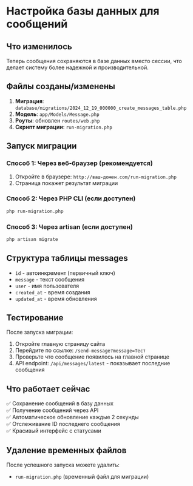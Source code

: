 # Настройка базы данных для сообщений

## Что изменилось

Теперь сообщения сохраняются в базе данных вместо сессии, что делает систему более надежной и производительной.

## Файлы созданы/изменены

1. **Миграция**: `database/migrations/2024_12_19_000000_create_messages_table.php`
2. **Модель**: `app/Models/Message.php` 
3. **Роуты**: обновлен `routes/web.php`
4. **Скрипт миграции**: `run-migration.php`

## Запуск миграции

### Способ 1: Через веб-браузер (рекомендуется)
1. Откройте в браузере: `http://ваш-домен.com/run-migration.php`
2. Страница покажет результат миграции

### Способ 2: Через PHP CLI (если доступен)
```bash
php run-migration.php
```

### Способ 3: Через artisan (если доступен)
```bash
php artisan migrate
```

## Структура таблицы messages

- `id` - автоинкремент (первичный ключ)
- `message` - текст сообщения  
- `user` - имя пользователя
- `created_at` - время создания
- `updated_at` - время обновления

## Тестирование

После запуска миграции:

1. Откройте главную страницу сайта
2. Перейдите по ссылке: `/send-message?message=Тест`
3. Проверьте что сообщение появилось на главной странице
4. API endpoint: `/api/messages/latest` - показывает последние сообщения

## Что работает сейчас

✅ Сохранение сообщений в базу данных  
✅ Получение сообщений через API  
✅ Автоматическое обновление каждые 2 секунды  
✅ Отслеживание ID последнего сообщения  
✅ Красивый интерфейс с статусами  

## Удаление временных файлов

После успешного запуска можете удалить:
- `run-migration.php` (временный файл для миграции) 